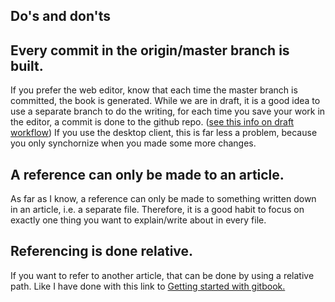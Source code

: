 ## Do's and don'ts


## Every commit in the origin/master branch is built.
If you prefer the web editor, know that each time the master branch is committed, the book is generated. While we are in draft, it is a good idea to use a separate branch to do the writing, for each time you save your work in the editor, a commit is done to the github repo. ([see this info on draft workflow](http://help.gitbook.com/editor/draft.html)) If you use the desktop client, this is far less a problem, because you only synchornize when you made some more changes.


## A reference can only be made to an article.
As far as I know, a reference can only be made to something written down in an article, i.e. a separate file. Therefore, it is a good habit to focus on exactly one thing you want to explain/write about in every file. 

## Referencing is done relative.
If you want to refer to another article, that can be done by using a relative path. Like I have done with this link to [Getting started with gitbook.]()




